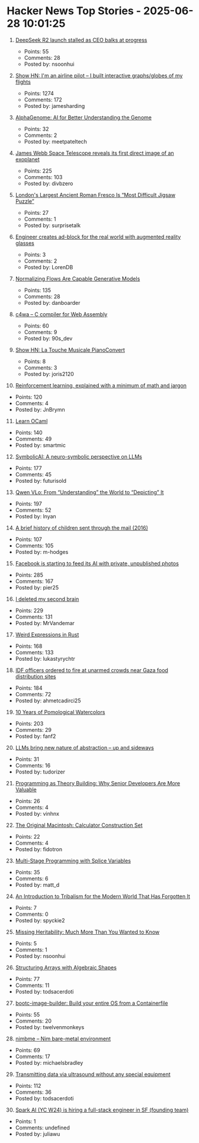# Hacker News Top Stories - 2025-06-28 10:01:25

1. [DeepSeek R2 launch stalled as CEO balks at progress](https://www.reuters.com/world/china/deepseek-r2-launch-stalled-ceo-balks-progress-information-reports-2025-06-26/)
   - Points: 55
   - Comments: 28
   - Posted by: nsoonhui

2. [Show HN: I'm an airline pilot – I built interactive graphs/globes of my flights](https://jameshard.ing/pilot)
   - Points: 1274
   - Comments: 172
   - Posted by: jamesharding

3. [AlphaGenome: AI for Better Understanding the Genome](https://deepmind.google/discover/blog/alphagenome-ai-for-better-understanding-the-genome/)
   - Points: 32
   - Comments: 2
   - Posted by: meetpateltech

4. [James Webb Space Telescope reveals its first direct image of an exoplanet](https://www.smithsonianmag.com/smart-news/james-webb-space-telescope-reveals-its-first-direct-image-discovery-of-an-exoplanet-180986886/)
   - Points: 225
   - Comments: 103
   - Posted by: divbzero

5. [London's Largest Ancient Roman Fresco Is “Most Difficult Jigsaw Puzzle”](https://www.thisiscolossal.com/2025/06/mola-liberty-roman-fresco/)
   - Points: 27
   - Comments: 1
   - Posted by: surprisetalk

6. [Engineer creates ad-block for the real world with augmented reality glasses](https://www.tomshardware.com/maker-stem/engineer-creates-ad-block-for-the-real-world-with-augmented-reality-glasses-no-more-products-or-branding-in-your-everyday-life)
   - Points: 3
   - Comments: 2
   - Posted by: LorenDB

7. [Normalizing Flows Are Capable Generative Models](https://machinelearning.apple.com/research/normalizing-flows)
   - Points: 135
   - Comments: 28
   - Posted by: danboarder

8. [c4wa – C compiler for Web Assembly](https://github.com/kign/c4wa)
   - Points: 60
   - Comments: 9
   - Posted by: 90s_dev

9. [Show HN: La Touche Musicale PianoConvert](https://latouchemusicale.com/en/apps/pianoconvert/)
   - Points: 8
   - Comments: 3
   - Posted by: joris2120

10. [Reinforcement learning, explained with a minimum of math and jargon](https://www.understandingai.org/p/reinforcement-learning-explained)
   - Points: 120
   - Comments: 4
   - Posted by: JnBrymn

11. [Learn OCaml](https://ocaml-sf.org/learn-ocaml-public/#activity=exercises)
   - Points: 140
   - Comments: 49
   - Posted by: smartmic

12. [SymbolicAI: A neuro-symbolic perspective on LLMs](https://github.com/ExtensityAI/symbolicai)
   - Points: 177
   - Comments: 45
   - Posted by: futurisold

13. [Qwen VLo: From “Understanding” the World to “Depicting” It](https://qwenlm.github.io/blog/qwen-vlo/)
   - Points: 197
   - Comments: 52
   - Posted by: lnyan

14. [A brief history of children sent through the mail (2016)](https://www.smithsonianmag.com/smart-news/brief-history-children-sent-through-mail-180959372/)
   - Points: 107
   - Comments: 105
   - Posted by: m-hodges

15. [Facebook is starting to feed its AI with private, unpublished photos](https://www.theverge.com/meta/694685/meta-ai-camera-roll)
   - Points: 285
   - Comments: 167
   - Posted by: pier25

16. [I deleted my second brain](https://www.joanwestenberg.com/p/i-deleted-my-second-brain)
   - Points: 229
   - Comments: 131
   - Posted by: MrVandemar

17. [Weird Expressions in Rust](https://www.wakunguma.com/blog/rust-weird-expr)
   - Points: 168
   - Comments: 133
   - Posted by: lukastyrychtr

18. [IDF officers ordered to fire at unarmed crowds near Gaza food distribution sites](https://www.haaretz.com/israel-news/2025-06-27/ty-article-magazine/.premium/idf-soldiers-ordered-to-shoot-deliberately-at-unarmed-gazans-waiting-for-humanitarian-aid/00000197-ad8e-de01-a39f-ffbe33780000)
   - Points: 184
   - Comments: 72
   - Posted by: ahmetcadirci25

19. [10 Years of Pomological Watercolors](https://parkerhiggins.net/2025/04/10-years-of-pomological-watercolors/)
   - Points: 203
   - Comments: 29
   - Posted by: fanf2

20. [LLMs bring new nature of abstraction – up and sideways](https://martinfowler.com/articles/2025-nature-abstraction.html)
   - Points: 31
   - Comments: 16
   - Posted by: tudorizer

21. [Programming as Theory Building: Why Senior Developers Are More Valuable](https://cekrem.github.io/posts/programming-as-theory-building-naur/)
   - Points: 26
   - Comments: 4
   - Posted by: vinhnx

22. [The Original Macintosh: Calculator Construction Set](https://www.folklore.org/Calculator_Construction_Set.html)
   - Points: 22
   - Comments: 4
   - Posted by: fidotron

23. [Multi-Stage Programming with Splice Variables](https://tsung-ju.org/icfp25/)
   - Points: 35
   - Comments: 6
   - Posted by: matt_d

24. [An Introduction to Tribalism for the Modern World That Has Forgotten It](https://sustainableviews.substack.com/p/an-introduction-to-tribalism-for)
   - Points: 7
   - Comments: 0
   - Posted by: spyckie2

25. [Missing Heritability: Much More Than You Wanted to Know](https://www.astralcodexten.com/p/missing-heritability-much-more-than)
   - Points: 5
   - Comments: 1
   - Posted by: nsoonhui

26. [Structuring Arrays with Algebraic Shapes](https://dl.acm.org/doi/abs/10.1145/3736112.3736141)
   - Points: 77
   - Comments: 11
   - Posted by: todsacerdoti

27. [bootc-image-builder: Build your entire OS from a Containerfile](https://github.com/osbuild/bootc-image-builder)
   - Points: 55
   - Comments: 20
   - Posted by: twelvenmonkeys

28. [nimbme – Nim bare-metal environment](https://github.com/mikra01/nimbme)
   - Points: 69
   - Comments: 17
   - Posted by: michaelsbradley

29. [Transmitting data via ultrasound without any special equipment](https://halcy.de/blog/2025/06/27/transmitting-data-via-ultrasound-without-any-special-equipment/)
   - Points: 112
   - Comments: 36
   - Posted by: todsacerdoti

30. [Spark AI (YC W24) is hiring a full-stack engineer in SF (founding team)](https://www.ycombinator.com/companies/spark/jobs/kDeJlPK-software-engineer-full-stack-founding-team)
   - Points: 1
   - Comments: undefined
   - Posted by: juliawu

